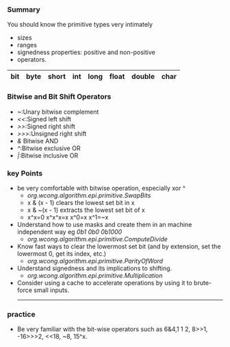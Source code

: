 ### Summary
You should know the primitive types very intimately
* sizes
* ranges
* signedness properties: positive and non-positive
* operators.

bit|byte|short|int|long|float|double|char
---|---|---|---|---|---|---|---|

### Bitwise and Bit Shift Operators
* ~:Unary bitwise complement
* *<<*:Signed left shift
* *>>*:Signed right shift
* *>>>*:Unsigned right shift
* *&* Bitwise AND
* *^*:Bitwise exclusive OR
* *|*:Bitwise inclusive OR

### key Points
* be very comfortable with bitwise operation, especially xor ^
    * *org.wcong.algorithm.epi.primitive.SwapBits*
    * x & (x - 1) clears the lowest set bit in x
    * x & ~(x - 1) extracts the lowest set bit of x
    * x^x=0 x^x^x=x  x^0=x  x^1=~x
* Understand how to use masks and create them in an machine independent way eg *0b1* *0b0* *0b1000*
    * *org.wcong.algorithm.epi.primitive.ComputeDivide*
* Know fast ways to clear the lowermost set bit (and by extension, set the lowermost 0, get its index, etc.)
    * *org.wcong.algorithm.epi.primitive.ParityOfWord*
* Understand signedness and its implications to shifting.
    * *org.wcong.algorithm.epi.primitive.Multiplication*
* Consider using a cache to accelerate operations by using it to brute-force small inputs.
    * ** 
    
### practice
* Be very familiar with the bit-wise operators such as 6&4,1 1 2, 8>>1, -16>>>2, <<18, ~8, 15^x.


